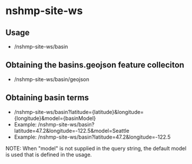 # nshmp-site-ws

## Usage
* /nshmp-site-ws/basin

## Obtaining the basins.geojson feature colleciton
* /nshmp-site-ws/basin/geojson

## Obtaining basin terms
* /nshmp-site-ws/basin?latitude={latitude}&longitude={longitude}&model={basinModel}
* Example: /nshmp-site-ws/basin?latitude=47.2&longitude=-122.5&model=Seattle
* Example: /nshmp-site-ws/basin?latitude=47.2&longitude=-122.5

NOTE: When "model" is not supplied in the query string, the default model is used that is defined in the usage.
